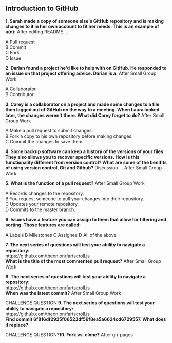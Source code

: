 ## Introduction to GitHub

**1. Sarah made a copy of someone else's GitHub repository and is making changes to it in her own account to fit her needs. This is an example of a(n):**  After editing README....

A Pull request  
B Commit  
C Fork  
D Issue  

**2. Darian found a project he'd like to help with on GitHub. He responded to an issue on that project offering advice. Darian is a:** After Small Group Work

  A Collaborator  
  B Contributor
  
**3. Carey is a collaborator on a project and made some changes to a file then logged out of GitHub on the way to a meeting. When Laura looked later, the changes weren't there. What did Carey forget to do?**  After Small Group Work   

A Make a pull request to submit changes.  
B Fork a copy to his own repository before making changes.  
C Commit the changes to save them.

**4. Some backup software can keep a history of the versions of your files. They also allows you to recover specific versions. How is this functionality different from version control? What are some of the benifits of using version control, Git and Github?** Discussion ... After Small Group Work  

**5. What is the function of a pull request?**  After Small Group Work  

A Records changes to the repository.  
B You request someone to pull your changes into their repository.  
C Updates your remote repository.  
D Commits to the master branch.

**6. Issues have a feature you can assign to them that allow for filtering and sorting.  Those features are called:**

A Labels
B Milestones
C Assignee
D All of the above

**7. The next series of questions will test your ability to navigate a repository:**  
https://github.com/theonion/fartscroll.js  
**What is the title of the most commented pull request?**  After Small Group Work

**8. The next series of questions will test your ability to navigate a repository:**  
https://github.com/theonion/fartscroll.js  
**When was the latest commit?**  After Small Group Work

CHALLENGE QUESTION **9. The next series of questions will test your ability to navigate a repository:**  
https://github.com/theonion/fartscroll.js  
**Find commit 6f816df2925f06523df56f8ea5a6624cd6729557. What does it replace?**  

CHALLENGE QUESTION?**10. Fork vs. clone?** After gh-pages
